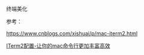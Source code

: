 终端美化

参考：

https://www.cnblogs.com/xishuai/p/mac-iterm2.html

[ITerm2配置-让你的mac命令行更加丰富高效](https://www.jianshu.com/p/405956cdaca6)



